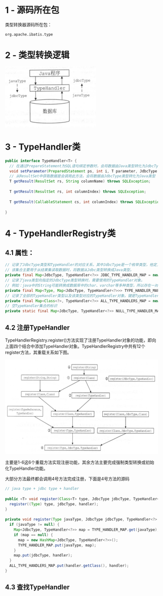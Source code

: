 ​	



# 1 - 源码所在包

类型转换器源码所在包：
```
org.apache.ibatis.type
```

# 2 - 类型转换逻辑

<img width="300" height="200" src="https://raw.githubusercontent.com/ligengwasd/blog/master/读书笔记-MyBatis技术内幕/images/11.36.42.png"/>

# 3 - TypeHandler类

```java
public interface TypeHandler<T> {
  // 在通过PrepareStatement为SQL语句绑定参数时，会将数据由Java类型转化为JdbcType类型
  void setParameter(PreparedStatement ps, int i, T parameter, JdbcType jdbcType) throws SQLException;
  // 从ResultSet中获取数据是会调用此方法，会将数据由JdbcType类型转化为Java类型
  T getResult(ResultSet rs, String columnName) throws SQLException;

  T getResult(ResultSet rs, int columnIndex) throws SQLException;

  T getResult(CallableStatement cs, int columnIndex) throws SQLException;

}
```

# 4 - TypeHandlerRegistry类

## 4.1 属性：

```java
// 记录了JdbcType类型和TypeHandler的对应关系，其中JdbcType是一个枚举类型，他定义对应的JDBC类型。
// 该集合主要用于从结果集读取数据时，将数据从Jdbc类型转换成Java类型。
private final Map<JdbcType, TypeHandler<?>> JDBC_TYPE_HANDLER_MAP = new EnumMap(JdbcType.class);
// 记录了java类型向指定的JdbcType类型转换时，需要使用的TypeHandler对象。
// 例如：java中的String可能转换成数据库中的char、varchar等多种类型，所以存在一对多的关系。
private final Map<Type, Map<JdbcType, TypeHandler<?>>> TYPE_HANDLER_MAP = new ConcurrentHashMap();
// 记录了全部的TypeHandler类型以及该类型对应的TypeHandler对象。键是TypeHandler的class对象。
private final Map<Class<?>, TypeHandler<?>> ALL_TYPE_HANDLERS_MAP = new HashMap();
// 空TypeHandler集合的标识
private static final Map<JdbcType, TypeHandler<?>> NULL_TYPE_HANDLER_MAP = new HashMap<JdbcType, TypeHandler<?>>();
```

## 4.2 注册TypeHandler

TypeHandlerRegistry.register()方法实现了注册TypeHandler对象的功能，即向上面四个结合中添加TypeHandler对象。TypeHandlerRegistry中共有12个register方法，其重载关系如下图。

<img width="660" height="310" src="https://raw.githubusercontent.com/ligengwasd/blog/master/读书笔记-MyBatis技术内幕/images/12.40.15.png"/>

主要是1-6这6个重载方法实现注册功能，其余方法主要完成强制类型转换或初始化TypeHandler功能。

大部分方法最终都会调用4号方法完成注册，下面是4号方法的源码

```java
// java type + jdbc type + handler

public <T> void register(Class<T> type, JdbcType jdbcType, TypeHandler<? extends T> handler) {
  register((Type) type, jdbcType, handler);
} 

private void register(Type javaType, JdbcType jdbcType, TypeHandler<?> handler) {
  if (javaType != null) {
    Map<JdbcType, TypeHandler<?>> map = TYPE_HANDLER_MAP.get(javaType);
    if (map == null) {
      map = new HashMap<JdbcType, TypeHandler<?>>();
      TYPE_HANDLER_MAP.put(javaType, map);
    }
    map.put(jdbcType, handler);
  }
  ALL_TYPE_HANDLERS_MAP.put(handler.getClass(), handler);
}
```

## 4.3 查找TypeHandler

